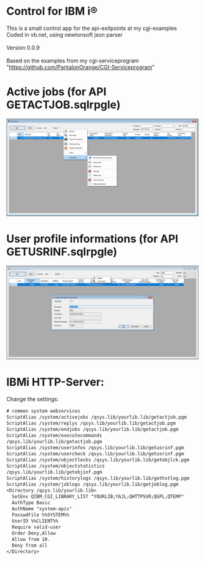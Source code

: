 # Control for IBM i®

This is a small control app for the api-exitpoints at my cgi-examples<br>
Coded in vb.net, using newtonsoft json parser<br><br>
Version 0.0.9<br><br>
Based on the examples from my cgi-serviceprogram "https://github.com/PantalonOrange/CGI-Serviceprogram"

# Active jobs (for API GETACTJOB.sqlrpgle)
![activejobs](https://github.com/PantalonOrange/Control-for-IBM-i/blob/main/actjob.PNG)


# User profile informations (for API GETUSRINF.sqlrpgle)
![userinfos](https://github.com/PantalonOrange/Control-for-IBM-i/blob/main/usrinf.PNG)

# IBMi HTTP-Server:
Change the settings:
```
# common system webservices
ScriptAlias /system/activejobs /qsys.lib/yourlib.lib/getactjob.pgm
ScriptAlias /system/replys /qsys.lib/yourlib.lib/getactjob.pgm
ScriptAlias /system/endjobs /qsys.lib/yourlib.lib/getactjob.pgm
ScriptAlias /system/executecommands /qsys.lib/yourlib.lib/getactjob.pgm
ScriptAlias /system/userinfos /qsys.lib/yourlib.lib/getusrinf.pgm
ScriptAlias /system/usercheck /qsys.lib/yourlib.lib/getusrinf.pgm
ScriptAlias /system/objectlocks /qsys.lib/yourlib.lib/getobjlck.pgm
ScriptAlias /system/objectstatistics /qsys.lib/yourlib.lib/getobjinf.pgm
ScriptAlias /system/historylogs /qsys.lib/yourlib.lib/gethstlog.pgm
ScriptAlias /system/joblogs /qsys.lib/yourlib.lib/getjoblog.pgm
<Directory /qsys.lib/yourlib.lib>
  SetEnv QIBM_CGI_LIBRARY_LIST "YOURLIB;YAJL;QHTTPSVR;QGPL;QTEMP"
  AuthType Basic
  AuthName "system-apis"
  PasswdFile %%SYSTEM%%
  UserID %%CLIENT%%
  Require valid-user
  Order Deny,Allow
  Allow from 10.
  Deny from all
</Directory>
```